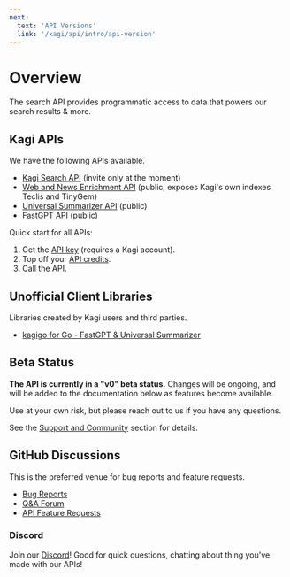 ```yaml
---
next:
  text: 'API Versions'
  link: '/kagi/api/intro/api-version'
---
```


# Overview

The search API provides programmatic access to data that powers our search
results & more.

## Kagi APIs

We have the following APIs available.

- [Kagi Search API](search.md) (invite only at the moment)
- [Web and News Enrichment API](enrich.md) (public, exposes Kagi's own indexes Teclis and TinyGem)
- [Universal Summarizer API](summarizer.md) (public)
- [FastGPT API](fastgpt.md) (public)

Quick start for all APIs:

1. Get the [API key](https://kagi.com/settings?p=api) (requires a Kagi account).
2. Top off your [API credits](https://kagi.com/settings?p=billing_api).
3. Call the API.

## Unofficial Client Libraries

Libraries created by Kagi users and third parties.

- [kagigo for Go - FastGPT & Universal Summarizer](https://github.com/httpjamesm/kagigo)

## Beta Status

**The API is currently in a "v0" beta status.** Changes will be ongoing,
and will be added to the documentation below as features become available.

Use at your own risk, but please reach out to us if you have any questions.

See the [Support and Community](../support-and-community/index.md) section for details.

## GitHub Discussions

This is the preferred venue for bug reports and feature requests.

- [Bug Reports](https://github.com/kagisearch/kagi-docs/issues/new/choose)
- [Q&A Forum](https://github.com/kagisearch/kagi-docs/discussions/categories/q-a?discussions_q=category%3AQ%26A+label%3Aproduct%3Akagi_search_api)
- [API Feature Requests](https://github.com/kagisearch/kagi-docs/discussions/categories/kagi-search-api-feature-requests-ideas)

### Discord

Join our [Discord](https://kagi.com/discord)! Good for quick questions, chatting about thing you've made with our APIs!
